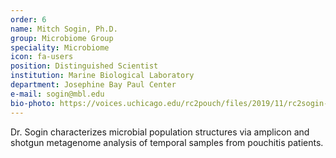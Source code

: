 ```yaml
---
order: 6
name: Mitch Sogin, Ph.D.
group: Microbiome Group
speciality: Microbiome
icon: fa-users
position: Distinguished Scientist
institution: Marine Biological Laboratory
department: Josephine Bay Paul Center
e-mail: sogin@mbl.edu
bio-photo: https://voices.uchicago.edu/rc2pouch/files/2019/11/rc2sogin-e1573842083295.jpg
---
```


Dr. Sogin characterizes microbial population structures via amplicon and shotgun metagenome analysis of temporal samples from pouchitis patients.
